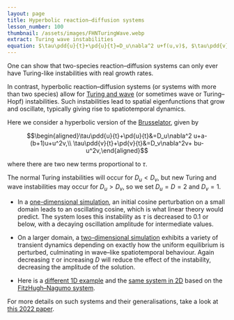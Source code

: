```yaml
---
layout: page
title: Hyperbolic reaction–diffusion systems
lesson_number: 100
thumbnail: /assets/images/FHNTuringWave.webp
extract: Turing wave instabilities
equation: $\tau\pdd{u}{t}+\pd{u}{t}=D_u\nabla^2 u+f(u,v)$, $\tau\pdd{v}{t}+\pd{v}{t}=D_v\nabla^2v+ g(u,v)$
---
```


One can show that two-species reaction–diffusion systems can only ever have Turing-like instabilities with real growth rates. 

In contrast, hyperbolic reaction–diffusion systems (or systems with more than two species) allow for [Turing and wave](https://arxiv.org/abs/2204.13820) (or sometimes wave or Turing–Hopf) instabilities. Such instabilities lead to spatial eigenfunctions that grow and oscillate, typically giving rise to spatiotemporal dynamics. 

Here we consider a hyperbolic version of the [Brusselator](/mathematical-biology/brusselator), given by

$$\begin{aligned}\tau\pdd{u}{t}+\pd{u}{t}&=D_u\nabla^2 u+a-(b+1)u+u^2v,\\ \tau\pdd{v}{t}+\pd{v}{t}&=D_v\nabla^2v+ bu-u^2v,\end{aligned}$$

where there are two new terms proportional to $\tau$. 

The normal Turing instabilities will occur for $D_u<D_v$, but new Turing and wave instabilities may occur for $D_u>D_v$, so we set $D_u=D=2$ and $D_v=1$.

* In a [one-dimensional simulation](/sim/?preset=BrusselatorTuringWave1D), an initial cosine perturbation on a small domain leads to an oscillating cosine, which is what linear theory would predict. The system loses this instability as $\tau$ is decreased to $0.1$ or below, with a decaying oscillation amplitude for intermediate values.

* On a larger domain, a [two-dimensional simulation](/sim/?preset=BrusselatorTuringWave2D) exhibits a variety of transient dynamics depending on exactly how the uniform equilibrium is perturbed, culminating in wave–like spatiotemporal behaviour. Again decreasing $\tau$ or increasing $D$ will reduce the effect of the instability, decreasing the amplitude of the solution.

* Here is a [different 1D example](/sim/?preset=TuringWaveFHN) and the [same system in 2D](/sim/?preset=TuringWaveFHN2D) based on the [FitzHugh–Nagumo system](/mathematical-biology/fitzhugh-nagumo). 

For more details on such systems and their generalisations, take a look at [this 2022 paper](https://arxiv.org/abs/2204.13820).

